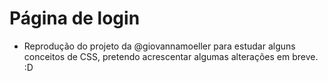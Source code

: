 # Página de login
* Reprodução do projeto da @giovannamoeller para estudar alguns conceitos de CSS, pretendo acrescentar algumas alterações em breve. :D
